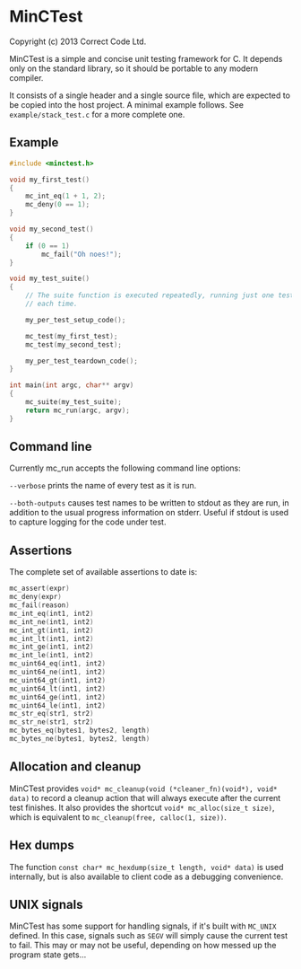MinCTest
========

Copyright (c) 2013 Correct Code Ltd.

MinCTest is a simple and concise unit testing framework for C. It depends
only on the standard library, so it should be portable to any modern compiler.

It consists of a single header and a single source file, which are expected to
be copied into the host project. A minimal example follows. See
`example/stack_test.c` for a more complete one.

Example
-------

```c
#include <minctest.h>

void my_first_test()
{
    mc_int_eq(1 + 1, 2);
    mc_deny(0 == 1);
}

void my_second_test()
{
    if (0 == 1)
        mc_fail("Oh noes!");
}

void my_test_suite()
{
    // The suite function is executed repeatedly, running just one test
    // each time.

    my_per_test_setup_code();

    mc_test(my_first_test);
    mc_test(my_second_test);

    my_per_test_teardown_code();
}

int main(int argc, char** argv)
{
    mc_suite(my_test_suite);
    return mc_run(argc, argv);
}
```

Command line
------------

Currently mc_run accepts the following command line options:

`--verbose` prints the name of every test as it is run.

`--both-outputs` causes test names to be written to stdout as they are run,
in addition to the usual progress information on stderr. Useful if stdout is
used to capture logging for the code under test.

Assertions
----------

The complete set of available assertions to date is:

```c
mc_assert(expr)
mc_deny(expr)
mc_fail(reason)
mc_int_eq(int1, int2)
mc_int_ne(int1, int2)
mc_int_gt(int1, int2)
mc_int_lt(int1, int2)
mc_int_ge(int1, int2)
mc_int_le(int1, int2)
mc_uint64_eq(int1, int2)
mc_uint64_ne(int1, int2)
mc_uint64_gt(int1, int2)
mc_uint64_lt(int1, int2)
mc_uint64_ge(int1, int2)
mc_uint64_le(int1, int2)
mc_str_eq(str1, str2)
mc_str_ne(str1, str2)
mc_bytes_eq(bytes1, bytes2, length)
mc_bytes_ne(bytes1, bytes2, length)
```

Allocation and cleanup
----------------------

MinCTest provides `void* mc_cleanup(void (*cleaner_fn)(void*), void* data)` to
record a cleanup action that will always execute after the current test finishes.
It also provides the shortcut `void* mc_alloc(size_t size)`, which is equivalent
to `mc_cleanup(free, calloc(1, size))`.

Hex dumps
---------

The function `const char* mc_hexdump(size_t length, void* data)` is used internally,
but is also available to client code as a debugging convenience.

UNIX signals
------------

MinCTest has some support for handling signals, if it's built with `MC_UNIX`
defined. In this case, signals such as `SEGV` will simply cause the current test
to fail. This may or may not be useful, depending on how messed up the program
state gets...
